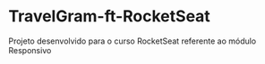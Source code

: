 # TravelGram-ft-RocketSeat
Projeto desenvolvido para o curso RocketSeat referente ao módulo Responsivo
